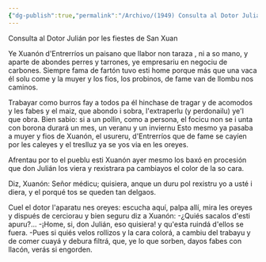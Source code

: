 ```yaml
---
{"dg-publish":true,"permalink":"/Archivo/(1949) Consulta al Dotor Julián por les fiestes de San Xuan/","tags":["#Siglo_20","a1925","central","Anxelu","escrito","Mieres","poema"]}
---
```



Consulta al Dotor Julián por les fiestes de San Xuan

Ye Xuanón d'Entrerríos un paisano
que llabor non taraza , ni a so mano,
y aparte de abondes perres y tarrones,
ye empresariu en negociu de carbones.
Siempre fama de fartón tuvo esti home
porque más que una vaca él solu come
y la muyer y los fios, los probinos,
de fame van de llombu nos caminos.

Trabayar como burros fay a todos
pa él hinchase de tragar y de acomodos
y les fabes y el maiz, que abondo i sobra,
l'extraperlu (y perdonailu) ye'l que obra.
Bien sabio: si a un pollin, como a persona,
el focicu non se i unta con borona
durará un mes, un veranu y un inviernu
Esto mesmo ya pasaba a muyer y fios
de Xuanón, el usureru, d'Entrerríos
que de fame se cayíen por les caleyes
y el treslluz ya se yos via en les oreyes.

Afrentau por to el pueblu esti Xuanón
ayer mesmo los baxó en procesión
que don Julián los viera y rexistrara
pa cambiayos el color de la so cara.

Diz, Xuanón: Señor médicu; quisiera,
anque un duru pol rexistru yo a usté i diera,
y el porqué tos se queden tan delgaos.

Cuel el dotor l'aparatu nes oreyes:
escucha aquí, palpa allí, mira les oreyes
y dispués de cerciorau y bien seguru
diz a Xuanón:
-¿Quiés sacalos d'esti apuru?...
-¡Home, si, don Julián, eso quisiera!
y qu'esta ruindá d'ellos se fuera.
-Pues si quiés velos rollizos y la cara colorá,
a cambiu del trabayu y de comer cuayá
y debura filtrá, que, ye lo que sorben,
dayos fabes con llacón, verás si engorden.
